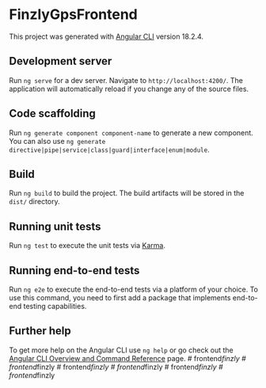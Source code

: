 # FinzlyGpsFrontend

This project was generated with [Angular CLI](https://github.com/angular/angular-cli) version 18.2.4.

## Development server

Run `ng serve` for a dev server. Navigate to `http://localhost:4200/`. The application will automatically reload if you change any of the source files.

## Code scaffolding

Run `ng generate component component-name` to generate a new component. You can also use `ng generate directive|pipe|service|class|guard|interface|enum|module`.

## Build

Run `ng build` to build the project. The build artifacts will be stored in the `dist/` directory.

## Running unit tests

Run `ng test` to execute the unit tests via [Karma](https://karma-runner.github.io).

## Running end-to-end tests

Run `ng e2e` to execute the end-to-end tests via a platform of your choice. To use this command, you need to first add a package that implements end-to-end testing capabilities.

## Further help

To get more help on the Angular CLI use `ng help` or go check out the [Angular CLI Overview and Command Reference](https://angular.dev/tools/cli) page.
#   f r o n t e n d _ f i n z l y  
 #   f r o n t e n d _ f i n z l y  
 #   f r o n t e n d _ f i n z l y  
 #   f r o n t e n d _ f i n z l y  
 #   f r o n t e n d _ f i n z l y  
 #   f r o n t e n d _ f i n z l y  
 
